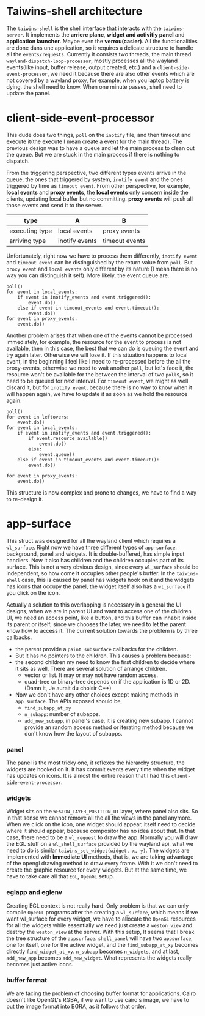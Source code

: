 # Taiwins-shell architecture

The `taiwins-shell` is the shell interface that interacts with the
`taiwins-server`. It implements the **arriere plane**, **widget and activitiy
panel** and **application launcher**. Maybe even the **verrou(casier)**. All the
functionalities are done dans une application, so it requires a delicate
structure to handle all the `events/requests`. Currently it consists two
threads, the main thread `wayland-dispatch-loop-processor`, mostly processes all
the wayland events(like input, buffer release, output created, etc.) and a
`client-side-event-processor`, we need it because there are also other events
which are not covered by a wayland proxy, for example, when you laptop battery
is dying, the shell need to know. When one minute passes, shell need to update
the panel.


# client-side-event-processor
This dude does two things, `poll` on the `inotify` file, and then timeout and
execute it(the execute I mean create a event for the main thread). The previous
design was to have a queue and let the main process to clean out the queue. But
we are stuck in the main process if there is nothing to dispatch.

From the triggering perspective, two different types events arrive in the queue,
the ones that triggered by system, `inotify event` and the ones triggered by
time as `timeout event`. From other perspective, for example, **local events**
and **proxy events**, the **local events** only concern inside the clients,
updating local buffer but no committing. **proxy events** will push all those
events and send it to the server.

| type           | A              | B              |
| ----           | ------         | ------         |
| executing type | local events   | proxy events   |
| arriving type  | inotify events | timeout events |

Unfortunately, right now we have to process them differently, `inotify event`
and `timeout event` can be distinguished by the return value from `poll`. But
`proxy event` and `local events` only different by its nature (I mean there is
no way you can distinguish it self). More likely, the event queue are.

	poll()
	for event in local_events:
		if event in inotify_events and event.triggered():
			event.do()
		else if event in timeout_events and event.timeout():
			event.do()
	for event in proxy_events:
		event.do()

Another problem arises that when one of the events cannot be processed
immediately, for example, the resource for the event to process is not
available, then in this case, the best that we can do is queuing the event and
try again later. Otherwise we will lose it. If this situation happens to local
event, in the beginning I feel like I need to re-processed before the all the
proxy-events, otherwise we need to wait another `poll`, but let's face it, the
resource won't be available for the between the interval of two `poll`s, so it
need to be queued for next interval. For `timeout event`, we might as well
discard it, but for `inotify event`, because there is no way to know when it
will happen again, we have to update it as soon as we hold the resource again.

	poll()
	for event in leftovers:
		event.do()
	for event in local_events:
		if event in inotify_events and event.triggered():
			if event.resource_available()
				event.do()
			else:
				event.queue()
		else if event in timeout_events and event.timeout():
			event.do()

	for event in proxy_events:
		event.do()

This structure is now complex and prone to changes, we have to find a way to
re-design it.

# app-surface

This struct was designed for all the wayland client which requires a
`wl_surface`. Right now we have three different types of `app-surface`:
background, panel and widgets. It is double-buffered, has simple input
handlers. Now it also has children and the children occupies part of its
surface. This is not a very obvious design, since every `wl_surface` should be
independent, so how come it occupies other people's buffer. In the
`taiwins-shell` case, this is caused by panel has widgets hook on it and the
widgets has icons that occupy the panel, the widget itself also has a
`wl_surface` if you click on the icon.

Actually a solution to this overlapping is necessary in a general the UI
designs, when we are in parent UI and want to access one of the children UI, we
need an access point, like a button, and this buffer can inhabit inside its
parent or itself, since we chooses the later, we need to let the parent know how
to access it. The current solution towards the problem is by three callbacks.

 - the parent provide a `paint_subsurface` callbacks for the children.
 - But it has no pointers to the children. This causes a problem because:
 - the second children my need to know the first children to decide where it
   sits as well. There are several solution of arrange children.
   - vector or list. It may or may not have random access.
   - quad-tree or binary-tree depends on if the application is 1D or 2D. (Damn
	 it, Je aurait du choisir C++)
 - Now we don't have any other choices except making methods in
   `app_surface`. The APIs exposed should be,
   - `find_subapp_at_xy`
   - `n_subapp`: number of subapps.
   - `add_new_subapp`, in panel's case, it is creating new subapp.
   I cannot provide an random access method or iterating method because we don't
   know how the layout of subapps.

### panel
The panel is the most tricky one, it reflexes the hierarchy structure, the
widgets are hooked on it. It has commit events every time when the widget has
updates on icons. It is almost the entire reason that I had this
`client-side-event-processor`.

### widgets
Widget sits on the `WESTON_LAYER_POSITION_UI` layer, where panel also sits. So
in that sense we cannot remove all the all the views in the panel anymore. When
we click on the icon, one widget should appear, itself need to decide where it
should appear, because compositor has no idea about that. In that case, there
need to be a `wl_request` to draw the app. Normally you will draw the EGL stuff
on a `wl_shell_surface` provided by the wayland api. what we need to do is
similar `taiwins_set_widget(widget, x, y)`. The widgets are implemented with
**Immediate UI** methods, that is, we are taking advantage of the opengl drawing
method to draw every frame. With it we don't need to create the graphic resource
for every widgets. But at the same time, we have to take care all that `EGL`,
`OpenGL` setup.

### eglapp and eglenv
Creating EGL context is not really hard. Only problem is that we can only
compile `OpenGL` programs after the creating a `wl_surface`, which means if we
want wl_surface for every widget, we have to allocate the `OpenGL` resources for
all the widgets while essentially we need just create a `weston_view` and
destroy the `weston_view` at the server. With this setup, It seems that I break
the tree structure of the `appsurface`. `shell_panel` will have two `appsurface`,
one for itself, one for the active widget, and the `find_subapp_at_xy` becomes
directly `find_widget_at_xy`. `n_subapp` becomes `n_widgets`, and at last,
`add_new_app` becomes `add_new_widget`. What represents the widgets really
becomes just active icons.

### buffer format
We are facing the problem of choosing buffer format for applications. Cairo
doesn't like OpenGL's RGBA, if we want to use cairo's image, we have to put the
image format into BGRA, as it follows that order.
